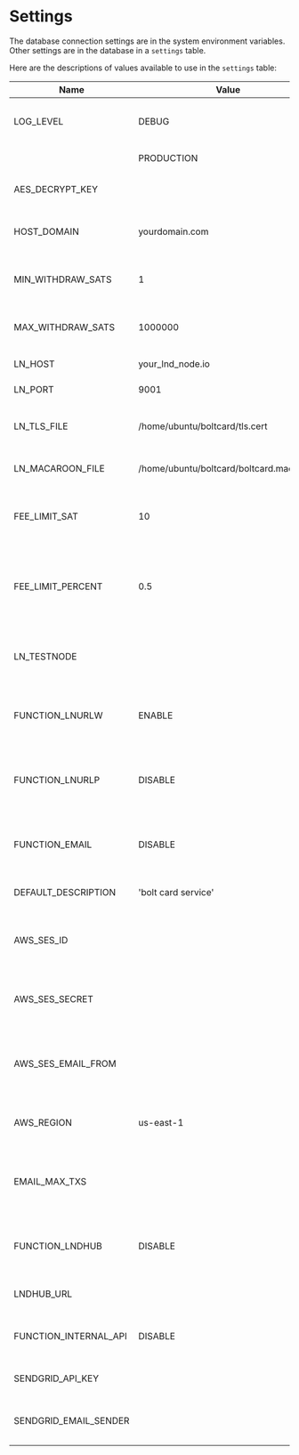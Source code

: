 # Settings

The database connection settings are in the system environment variables.  
Other settings are in the database in a `settings` table. 

Here are the descriptions of values available to use in the `settings` table:

| Name | Value | Description |
| --- | --- | --- |
| LOG_LEVEL | DEBUG | system logs are verbose to enable easier debug |
| | PRODUCTION | system logs are minimal |
| AES_DECRYPT_KEY | | hex encoded 128 bit AES key - see [FAQ](FAQ.md#how-do-i-generate-a-random-key-value-)|
| HOST_DOMAIN | yourdomain.com | the domain for hosting lnurlw & lnurlp services |
| MIN_WITHDRAW_SATS | 1 | minimum satoshis for lnurlw response |
| MAX_WITHDRAW_SATS | 1000000 | maximum satoshis for lnurlw response |
| LN_HOST | your_lnd_node.io | LND node gRPC domain |
| LN_PORT | 9001 | LND node gRPC port |
| LN_TLS_FILE | /home/ubuntu/boltcard/tls.cert | absolute path to your LND TLC certificate |
| LN_MACAROON_FILE | /home/ubuntu/boltcard/boltcard.macaroon | absolute path to your LND macaroon |
| FEE_LIMIT_SAT | 10 | the base fee limit amount for every invoice payment |
| FEE_LIMIT_PERCENT | 0.5 | the percentage fee limit amount added to the base fee limit amount |
| LN_TESTNODE | | lightning node pubkey for allowing only the defined test node |
| FUNCTION_LNURLW | ENABLE | system level switch for LNURLw (bolt card) services |
| FUNCTION_LNURLP | DISABLE | system level switch for LNURLp (lightning address) services |
| FUNCTION_EMAIL | DISABLE | system level switch for email updates on credits & debits |
| DEFAULT_DESCRIPTION | 'bolt card service' | default description of payment |
| AWS_SES_ID | | Amazon Web Services - Simple Email Service - access id |
| AWS_SES_SECRET | | Amazon Web Services - Simple Email Service - access secret |
| AWS_SES_EMAIL_FROM | | Amazon Web Services - Simple Email Service - email from field |
| AWS_REGION | us-east-1 | Amazon Web Services - Account region |
| EMAIL_MAX_TXS | | maximum number of transactions to include in the email body |
| FUNCTION_LNDHUB | DISABLE | system level switch for using LNDHUB in place of LND |
| LNDHUB_URL | | URL for the LNDHUB service |
| FUNCTION_INTERNAL_API | DISABLE | system level switch for activating the internal API |
| SENDGRID_API_KEY      | | User API Key from SendGrid.com             |
| SENDGRID_EMAIL_SENDER | | Single Sender email address verified by SendGrid |
